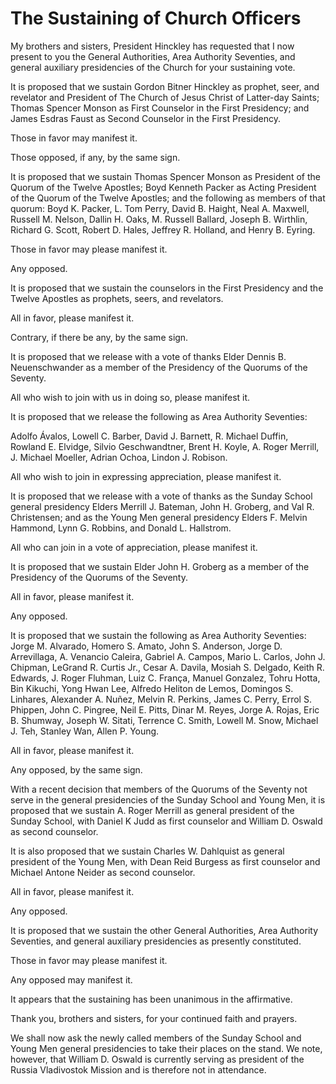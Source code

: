 # The Sustaining of Church Officers

My brothers and sisters, President Hinckley has requested that I now present
to you the General Authorities, Area Authority Seventies, and general
auxiliary presidencies of the Church for your sustaining vote.

It is proposed that we sustain Gordon Bitner Hinckley as prophet, seer, and
revelator and President of The Church of Jesus Christ of Latter-day Saints;
Thomas Spencer Monson as First Counselor in the First Presidency; and James
Esdras Faust as Second Counselor in the First Presidency.

Those in favor may manifest it.

Those opposed, if any, by the same sign.

It is proposed that we sustain Thomas Spencer Monson as President of the
Quorum of the Twelve Apostles; Boyd Kenneth Packer as Acting President of the
Quorum of the Twelve Apostles; and the following as members of that quorum:
Boyd K. Packer, L. Tom Perry, David B. Haight, Neal A. Maxwell, Russell M.
Nelson, Dallin H. Oaks, M. Russell Ballard, Joseph B. Wirthlin, Richard G.
Scott, Robert D. Hales, Jeffrey R. Holland, and Henry B. Eyring.

Those in favor may please manifest it.

Any opposed.

It is proposed that we sustain the counselors in the First Presidency and the
Twelve Apostles as prophets, seers, and revelators.

All in favor, please manifest it.

Contrary, if there be any, by the same sign.

It is proposed that we release with a vote of thanks Elder Dennis B.
Neuenschwander as a member of the Presidency of the Quorums of the Seventy.

All who wish to join with us in doing so, please manifest it.

It is proposed that we release the following as Area Authority Seventies:

Adolfo Ávalos, Lowell C. Barber, David J. Barnett, R. Michael Duffin, Rowland
E. Elvidge, Silvio Geschwandtner, Brent H. Koyle, A. Roger Merrill, J. Michael
Moeller, Adrian Ochoa, Lindon J. Robison.

All who wish to join in expressing appreciation, please manifest it.

It is proposed that we release with a vote of thanks as the Sunday School
general presidency Elders Merrill J. Bateman, John H. Groberg, and Val R.
Christensen; and as the Young Men general presidency Elders F. Melvin Hammond,
Lynn G. Robbins, and Donald L. Hallstrom.

All who can join in a vote of appreciation, please manifest it.

It is proposed that we sustain Elder John H. Groberg as a member of the
Presidency of the Quorums of the Seventy.

All in favor, please manifest it.

Any opposed.

It is proposed that we sustain the following as Area Authority Seventies:
Jorge M. Alvarado, Homero S. Amato, John S. Anderson, Jorge D. Arrevillaga, A.
Venancio Caleira, Gabriel A. Campos, Mario L. Carlos, John J. Chipman, LeGrand
R. Curtis Jr., Cesar A. Davila, Mosiah S. Delgado, Keith R. Edwards, J. Roger
Fluhman, Luiz C. França, Manuel Gonzalez, Tohru Hotta, Bin Kikuchi, Yong Hwan
Lee, Alfredo Heliton de Lemos, Domingos S. Linhares, Alexander A. Nuñez,
Melvin R. Perkins, James C. Perry, Errol S. Phippen, John C. Pingree, Neil E.
Pitts, Dinar M. Reyes, Jorge A. Rojas, Eric B. Shumway, Joseph W. Sitati,
Terrence C. Smith, Lowell M. Snow, Michael J. Teh, Stanley Wan, Allen P.
Young.

All in favor, please manifest it.

Any opposed, by the same sign.

With a recent decision that members of the Quorums of the Seventy not serve in
the general presidencies of the Sunday School and Young Men, it is proposed
that we sustain A. Roger Merrill as general president of the Sunday School,
with Daniel K Judd as first counselor and William D. Oswald as second
counselor.

It is also proposed that we sustain Charles W. Dahlquist as general president
of the Young Men, with Dean Reid Burgess as first counselor and Michael Antone
Neider as second counselor.

All in favor, please manifest it.

Any opposed.

It is proposed that we sustain the other General Authorities, Area Authority
Seventies, and general auxiliary presidencies as presently constituted.

Those in favor may please manifest it.

Any opposed may manifest it.

It appears that the sustaining has been unanimous in the affirmative.

Thank you, brothers and sisters, for your continued faith and prayers.

We shall now ask the newly called members of the Sunday School and Young Men
general presidencies to take their places on the stand. We note, however, that
William D. Oswald is currently serving as president of the Russia Vladivostok
Mission and is therefore not in attendance.

